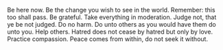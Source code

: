 Be here now.
Be the change you wish to see in the world.
Remember: this too shall pass.
Be grateful.
Take everything in moderation.
Judge not, that ye be not judged.
Do no harm.
Do unto others as you would have them do unto you.
Help others.
Hatred does not cease by hatred but only by love.
Practice compassion.
Peace comes from within, do not seek it without.
